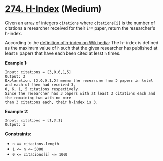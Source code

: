 # [274. H-Index][link] (Medium)

[link]: https://leetcode.com/problems/h-index/

Given an array of integers `citations` where `citations[i]` is the number of citations a researcher
received for their `iᵗʰ` paper, return the researcher's h-index.

According to the [definition of h-index on Wikipedia](https://en.wikipedia.org/wiki/H-index): The h-
index is defined as the maximum value of `h` such that the given researcher has published at least
`h` papers that have each been cited at least `h` times.

**Example 1:**

```
Input: citations = [3,0,6,1,5]
Output: 3
Explanation: [3,0,6,1,5] means the researcher has 5 papers in total and each of them had received 3,
0, 6, 1, 5 citations respectively.
Since the researcher has 3 papers with at least 3 citations each and the remaining two with no more
than 3 citations each, their h-index is 3.
```

**Example 2:**

```
Input: citations = [1,3,1]
Output: 1
```

**Constraints:**

- `n == citations.length`
- `1 <= n <= 5000`
- `0 <= citations[i] <= 1000`
